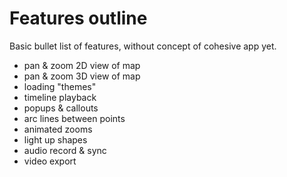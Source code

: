 # Features outline

Basic bullet list of features, without concept of cohesive app yet. 

 * pan & zoom 2D view of map
 * pan & zoom 3D view of map
 * loading "themes"
 * timeline playback
 * popups & callouts
 * arc lines between points
 * animated zooms
 * light up shapes
 * audio record & sync
 * video export